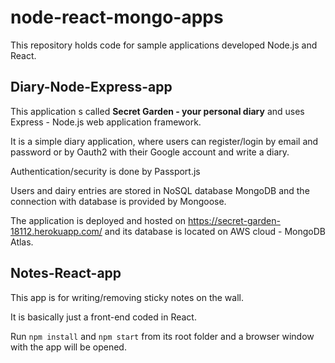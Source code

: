 # node-react-mongo-apps
This repository holds code for sample applications developed Node.js and React.

## Diary-Node-Express-app

This application s called **Secret Garden - your personal diary** and uses Express - Node.js web application framework.

It is a simple diary application, where users can register/login by email and password or by Oauth2 with their Google account
and write a diary.

Authentication/security is done by Passport.js

Users and dairy entries are stored in NoSQL database MongoDB and the connection with database is provided by Mongoose.

The application is deployed and hosted on https://secret-garden-18112.herokuapp.com/ and its database is located on AWS cloud - MongoDB Atlas.

## Notes-React-app

This app is for writing/removing sticky notes on the wall.

It is basically just a front-end coded in React.

Run `npm install` and `npm start` from its root folder and a browser window with the app will be opened.
